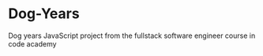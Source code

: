 # Dog-Years
Dog years JavaScript project from the fullstack software engineer course in code academy
